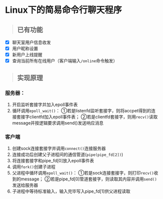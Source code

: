 #  Linux下的简易命令行聊天程序

> ## 已有功能

- [x] 聊天室用户信息收发
- [x] 用户昵称设置
- [x] 新用户上线提醒
- [x] 查询当前所有在线用户（客户端输入`/online`命令触发）

> ## 实现原理

### 服务器：
1. 开启监听套接字并加入epoll事件表
2. 循环调用`epoll_wait()`：
  ①若是listenfd监听套接字，则将accpet得到的连接套接字clientfd加入epoll事件表；
  ②若是clientfd套接字，则用`recv()`读取message并按逻辑要求调用send()发送响应消息

### 客户端
1. 创建sock连接套接字并调用`connect()`连接服务器
2. 连接成功后创建父子进程间的通信管道(`pipe(pipe_fd[2])`)
3. 将连接套接字和pipe_fd[0]放入epoll事件表
4. 调用`fork()`创建子进程
5. 父进程中循环调用`epoll_wait()`：
	①若是sock连接套接字，则打印`recv()`收到的message；
	②若是pipe_fd[0]管道套接字，则读取其内容并调用`send()`发送给服务器
6. 子进程中等待标准输入，输入完毕写入pipe_fd[1]供父进程读取